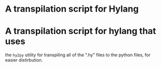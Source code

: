 # A transpilation script for Hylang

# A transpilation script for hylang that uses
the `hy2py` utility for transpiling all of the ".hy"
files to the python files, for easier distirbution.